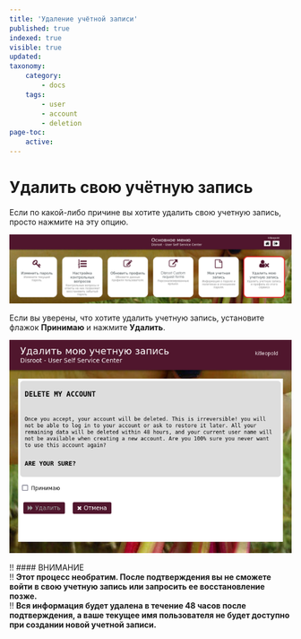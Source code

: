```yaml
---
title: 'Удаление учётной записи'
published: true
indexed: true
visible: true
updated:
taxonomy:
    category:
        - docs
    tags:
        - user
        - account
        - deletion
page-toc:
    active:
---
```


# Удалить свою учётную запись
Если по какой-либо причине вы хотите удалить свою учетную запись, просто нажмите на эту опцию.

![](ru/dashboard_delete.png)

Если вы уверены, что хотите удалить учетную запись, установите флажок **Принимаю** и нажмите **Удалить**.

![](ru/delete.png)

!! #### ВНИМАНИЕ<br>
!! **Этот процесс необратим. После подтверждения вы не сможете войти в свою учетную запись или запросить ее восстановление позже.**<br>
!! **Вся информация будет удалена в течение 48 часов после подтверждения, а ваше текущее имя пользователя не будет доступно при создании новой учетной записи.**

